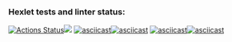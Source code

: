 ### Hexlet tests and linter status:
[![Actions Status](https://github.com/Dinara275/php-project-45/workflows/hexlet-check/badge.svg)](https://github.com/Dinara275/php-project-45/actions)<a href="https://codeclimate.com/github/Dinara275/php-project-45/maintainability"><img src="https://api.codeclimate.com/v1/badges/674e8c3f83e3e6a55e87/maintainability" /></a>
[![asciicast](https://asciinema.org/a/H9taKYx4MemiZdM7ye2cRoBNv.svg)](https://asciinema.org/a/H9taKYx4MemiZdM7ye2cRoBNv)[![asciicast](https://asciinema.org/a/lE9EmDZXqpEZxghAAsPWncOUp.svg)](https://asciinema.org/a/lE9EmDZXqpEZxghAAsPWncOUp)
[![asciicast](https://asciinema.org/a/UQvOi0sGiDhobZWyfp7CdZ7L4.svg)](https://asciinema.org/a/UQvOi0sGiDhobZWyfp7CdZ7L4)[![asciicast](https://asciinema.org/a/HzmEM0nOBHB3DFsTtL98Z4CGJ.svg)](https://asciinema.org/a/HzmEM0nOBHB3DFsTtL98Z4CGJ)
